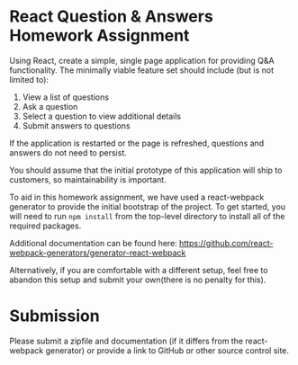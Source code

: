 # React Question & Answers Homework Assignment

Using React, create a simple, single page application for providing Q&A functionality. 
The minimally viable feature set should include (but is not limited to):
1. View a list of questions
2. Ask a question
3. Select a question to view additional details
4. Submit answers to questions

If the application is restarted or the page is refreshed, questions and answers do not need to persist.

You should assume that the initial prototype of this application will ship to customers, so maintainability is important.

To aid in this homework assignment, we have used a react-webpack generator to provide the initial bootstrap of the project. To get started, you will need to run `npm install` from the top-level directory to install all of the required packages.

Additional documentation can be found here:
https://github.com/react-webpack-generators/generator-react-webpack

Alternatively, if you are comfortable with a different setup, feel free to abandon this setup and submit your own(there is no penalty for this).

# Submission
Please submit a zipfile and documentation (if it differs from the react-webpack generator) or provide a link to GitHub or other source control site.  
